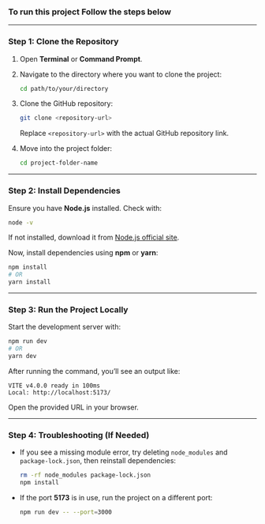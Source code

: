### **To run this project Follow the steps below** 

---

### **Step 1: Clone the Repository**  
1. Open **Terminal** or **Command Prompt**.  
2. Navigate to the directory where you want to clone the project:  
   ```bash
   cd path/to/your/directory
   ```  
3. Clone the GitHub repository:  
   ```bash
   git clone <repository-url>
   ```  
   Replace `<repository-url>` with the actual GitHub repository link.  

4. Move into the project folder:  
   ```bash
   cd project-folder-name
   ```

---

### **Step 2: Install Dependencies**  
Ensure you have **Node.js** installed. Check with:  
```bash
node -v
```
If not installed, download it from [Node.js official site](https://nodejs.org/).  

Now, install dependencies using **npm** or **yarn**:  
```bash
npm install
# OR
yarn install
```

---

### **Step 3: Run the Project Locally**  
Start the development server with:  
```bash
npm run dev
# OR
yarn dev
```
After running the command, you’ll see an output like:  
```
VITE v4.0.0 ready in 100ms
Local: http://localhost:5173/
```
Open the provided URL in your browser.

---

### **Step 4: Troubleshooting (If Needed)**  
- If you see a missing module error, try deleting `node_modules` and `package-lock.json`, then reinstall dependencies:  
  ```bash
  rm -rf node_modules package-lock.json
  npm install
  ```
- If the port **5173** is in use, run the project on a different port:  
  ```bash
  npm run dev -- --port=3000
  ```

